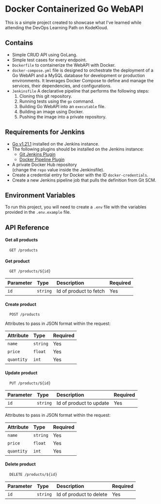 
# Docker Containerized Go WebAPI

This is a simple project created to showcase what I've learned while attending the DevOps Learning Path on KodeKloud.

## Contains

- Simple CRUD API using GoLang.
- Simple test cases for every endpoint.
- `Dockerfile` to containerize the WebAPI with Docker.
- `docker-compose.yml` file is designed to orchestrate the deployment of a Go WebAPI and a MySQL database for development or production environments. It leverages Docker Compose to define and manage the services, their dependencies, and configurations.
- `Jenkinsfile` A declarative pipeline that performs the following steps:
    1. Cloning this git repository.
    2. Running tests using the `go` command.
    3. Building Go WebAPI into an `executable` file.
    4. Building an image using Docker.
    5. Pushing the image into a private repository.

## Requirements for Jenkins
- [Go v1.21.1](https://go.dev/doc/install) installed on the Jenkins instance.
- The following plugins should be installed on the Jenkins instance:
    - [Git Jenkins Plugin](https://plugins.jenkins.io/git/)
    - [Docker Pipeline Plugin](https://plugins.jenkins.io/docker-workflow/)
- A private Docker Hub repository
    <br>(change the `repo` value inside the Jenkinsfile).
- Create a credential entry for Docker with the ID `docker-credentials`.
- Create a new Jenkins pipeline job that pulls the definition from Git SCM.

## Environment Variables

To run this project, you will need to create a `.env` file with the variables provided in the `.env.example` file.

## API Reference

#### Get all products

```http
  GET /products
```

#### Get product

```http
  GET /products/${id}
```

| Parameter | Type     | Description                       | Required
| :-------- | :------- | :-------------------------------- | :--------
| `id`      | `string` | Id of product to fetch | Yes

#### Create product

```http
  POST /products
```
Attributes to pass in JSON format within the request:

| Attribute  | Type     | Required |
| :--------- | :------- | :------- |
| `name`     | `string` | Yes      |
| `price`    | `float`  | Yes      |
| `quantity` | `int`    | Yes      |


#### Update product
```http
  PUT /products/${id}
```

| Parameter | Type     | Description                       | Required
| :-------- | :------- | :-------------------------------- | :--------
| `id`      | `string` | Id of product to update | Yes

Attributes to pass in JSON format within the request:

| Attribute  | Type     | Required |
| :--------- | :------- | :------- |
| `name`     | `string` | Yes      |
| `price`    | `float`  | Yes      |
| `quantity` | `int`    | Yes      |

#### Delete product

```http
  DELETE /products/${id}
```

| Parameter | Type     | Description                       | Required
| :-------- | :------- | :-------------------------------- | :--------
| `id`      | `string` | Id of product to delete | Yes





